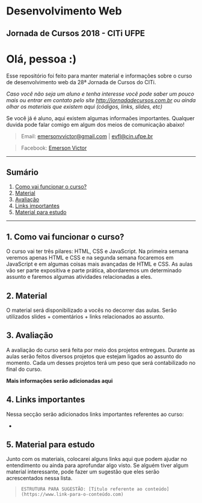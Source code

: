# Desenvolvimento Web
## Jornada de Cursos 2018 - CITi UFPE

# Olá, pessoa :)
Esse repositório foi feito para manter material e informações sobre o curso de desenvolvimento web da 28ª Jornada de Cursos do CITi.

*Caso você não seja um aluno e tenha interesse você pode saber um pouco mais ou entrar em contato pelo site http://jornadadecursos.com.br ou ainda olhar os materiais que existem aqui (códigos, links, slides, etc)*

Se você já é aluno, aqui existem algumas informaões importantes. Qualquer duvida pode falar comigo em algum dos meios de comunicação abaixo!

> Email: emersonvvictor@gmail.com |  evfl@cin.ufpe.br 

> Facebook: [Emerson Victor](https://www.facebook.com/emersonvvictor)
---
## Sumário
1. [Como vai funcionar o curso?](##1-como-vai-funcionar-o-curso?)
2. [Material](##2-material)
3. [Avaliação](##3-avaliação)
4. [Links importantes](##4-links-importantes)
5. [Material para estudo](##5-material-para-estudo)
---
## **1. Como vai funcionar o curso?**
O curso vai ter três pilares: HTML, CSS e JavaScript. Na primeira semana veremos apenas HTML e CSS e na segunda semana focaremos em JavaScript e em algumas coisas mais avançadas de HTML e CSS. As aulas vão ser parte expositiva e parte prática, abordaremos um determinado assunto e faremos algumas atividades relacionadas a eles.

## **2. Material**
O material será disponibilizado a vocês no decorrer das aulas. Serão utilizados slides + comentários + links relacionados ao assunto.

## **3. Avaliação**
A avaliação do curso será feita por meio dos projetos entregues. Durante as aulas serão feitos diversos projetos que estejam ligados ao assunto do momento. Cada um desses projetos terá um peso que será contabilizado no final do curso.

**Mais informações serão adicionadas aqui**

## **4. Links importantes**
Nessa secção serão adicionados links importantes referentes ao curso:

- 

## **5. Material para estudo**
Junto com os materiais, colocarei alguns links aqui que podem ajudar no entendimento ou ainda para aprofundar algo visto. Se alguém tiver algum material interessante, pode fazer um sugestão que eles serão acrescentados nessa lista.

> ```ESTRUTURA PARA SUGESTÃO: [Título referente ao conteúdo](https://www.link-para-o-conteúdo.com)```
> 


